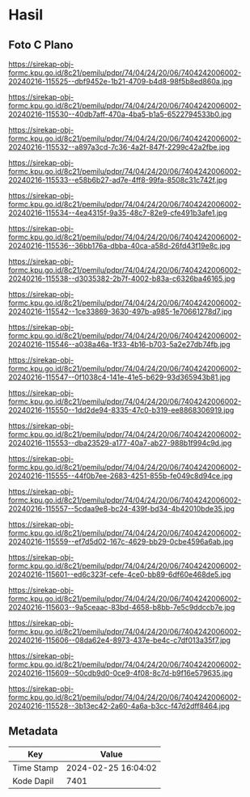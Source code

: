 # Hasil

## Foto C Plano

https://sirekap-obj-formc.kpu.go.id/8c21/pemilu/pdpr/74/04/24/20/06/7404242006002-20240216-115525--dbf9452e-1b21-4709-b4d8-98f5b8ed860a.jpg

https://sirekap-obj-formc.kpu.go.id/8c21/pemilu/pdpr/74/04/24/20/06/7404242006002-20240216-115530--40db7aff-470a-4ba5-b1a5-6522794533b0.jpg

https://sirekap-obj-formc.kpu.go.id/8c21/pemilu/pdpr/74/04/24/20/06/7404242006002-20240216-115532--a897a3cd-7c36-4a2f-847f-2299c42a2fbe.jpg

https://sirekap-obj-formc.kpu.go.id/8c21/pemilu/pdpr/74/04/24/20/06/7404242006002-20240216-115533--e58b6b27-ad7e-4ff8-99fa-8508c31c742f.jpg

https://sirekap-obj-formc.kpu.go.id/8c21/pemilu/pdpr/74/04/24/20/06/7404242006002-20240216-115534--4ea4315f-9a35-48c7-82e9-cfe491b3afe1.jpg

https://sirekap-obj-formc.kpu.go.id/8c21/pemilu/pdpr/74/04/24/20/06/7404242006002-20240216-115536--36bb176a-dbba-40ca-a58d-26fd43f19e8c.jpg

https://sirekap-obj-formc.kpu.go.id/8c21/pemilu/pdpr/74/04/24/20/06/7404242006002-20240216-115538--d3035382-2b7f-4002-b83a-c6326ba46165.jpg

https://sirekap-obj-formc.kpu.go.id/8c21/pemilu/pdpr/74/04/24/20/06/7404242006002-20240216-115542--1ce33869-3630-497b-a985-1e70661278d7.jpg

https://sirekap-obj-formc.kpu.go.id/8c21/pemilu/pdpr/74/04/24/20/06/7404242006002-20240216-115546--a038a46a-1f33-4b16-b703-5a2e27db74fb.jpg

https://sirekap-obj-formc.kpu.go.id/8c21/pemilu/pdpr/74/04/24/20/06/7404242006002-20240216-115547--0f1038c4-141e-41e5-b629-93d365943b81.jpg

https://sirekap-obj-formc.kpu.go.id/8c21/pemilu/pdpr/74/04/24/20/06/7404242006002-20240216-115550--1dd2de94-8335-47c0-b319-ee8868306919.jpg

https://sirekap-obj-formc.kpu.go.id/8c21/pemilu/pdpr/74/04/24/20/06/7404242006002-20240216-115553--dba23529-a177-40a7-ab27-988b1f994c9d.jpg

https://sirekap-obj-formc.kpu.go.id/8c21/pemilu/pdpr/74/04/24/20/06/7404242006002-20240216-115555--44f0b7ee-2683-4251-855b-fe049c8d94ce.jpg

https://sirekap-obj-formc.kpu.go.id/8c21/pemilu/pdpr/74/04/24/20/06/7404242006002-20240216-115557--5cdaa9e8-bc24-439f-bd34-4b42010bde35.jpg

https://sirekap-obj-formc.kpu.go.id/8c21/pemilu/pdpr/74/04/24/20/06/7404242006002-20240216-115559--ef7d5d02-167c-4629-bb29-0cbe4596a6ab.jpg

https://sirekap-obj-formc.kpu.go.id/8c21/pemilu/pdpr/74/04/24/20/06/7404242006002-20240216-115601--ed6c323f-cefe-4ce0-bb89-6df60e468de5.jpg

https://sirekap-obj-formc.kpu.go.id/8c21/pemilu/pdpr/74/04/24/20/06/7404242006002-20240216-115603--9a5ceaac-83bd-4658-b8bb-7e5c9ddccb7e.jpg

https://sirekap-obj-formc.kpu.go.id/8c21/pemilu/pdpr/74/04/24/20/06/7404242006002-20240216-115606--08da62e4-8973-437e-be4c-c7df013a35f7.jpg

https://sirekap-obj-formc.kpu.go.id/8c21/pemilu/pdpr/74/04/24/20/06/7404242006002-20240216-115609--50cdb9d0-0ce9-4f08-8c7d-b9f16e579635.jpg

https://sirekap-obj-formc.kpu.go.id/8c21/pemilu/pdpr/74/04/24/20/06/7404242006002-20240216-115528--3b13ec42-2a60-4a6a-b3cc-f47d2dff8464.jpg


## Metadata

| Key        | Value               |
| ---------- | ------------------- |
| Time Stamp | 2024-02-25 16:04:02 |
| Kode Dapil | 7401                |



